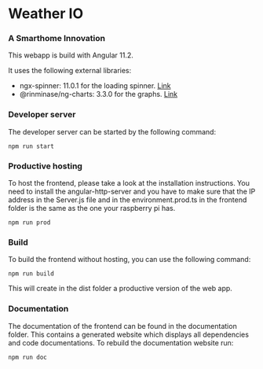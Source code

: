 # Weather IO
### A Smarthome Innovation

This webapp is build with Angular 11.2.

It uses the following external libraries: 
- ngx-spinner: 11.0.1 for the loading spinner. [Link](https://www.npmjs.com/package/ngx-spinner)
- @rinminase/ng-charts: 3.3.0 for the graphs. [Link](https://www.npmjs.com/package/@rinminase/ng-charts)

### Developer server
The developer server can be started by the following command:
```
npm run start
```

### Productive hosting
To host the frontend, please take a look at the installation instructions.
You need to install the angular-http-server and you have to make sure that 
the IP address in the Server.js file and in the environment.prod.ts in the frontend folder
is the same as the one your raspberry pi has.
```
npm run prod
```

### Build 
To build the frontend without hosting, you can use the following command:
```
npm run build
```
This will create in the dist folder a productive version of the web app.

### Documentation
The documentation of the frontend can be found in the documentation folder.
This contains a generated website which displays all dependencies and code 
documentations. 
To rebuild the documentation website run: 
```
npm run doc
```